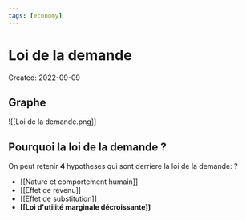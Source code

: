 ```yaml
---
tags: [economy] 
---
```

# Loi de la demande
Created: 2022-09-09

## Graphe

![[Loi de la demande.png]]
## Pourquoi la loi de la demande ?

On peut retenir **4** hypotheses qui sont derriere la loi de la demande:
?
- [[Nature et comportement humain]]
- [[Effet de revenu]]
- [[Effet de substitution]]
- **[[Loi d'utilité marginale décroissante]]** 
<!--SR:!2022-09-25,7,230-->